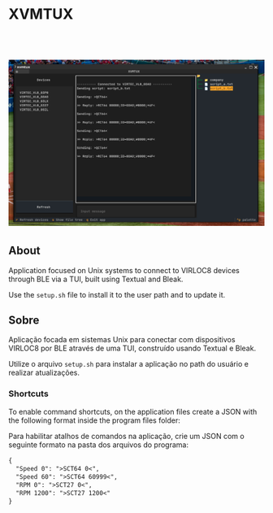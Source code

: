 # XVMTUX

<h1 align="center">
  <br>
  <img src="https://raw.githubusercontent.com/joaopritter/xvmtux/refs/heads/main/assets/xvmtux_screen.png">
  <br>
</h1>

## About

Application focused on Unix systems to connect to VIRLOC8 devices through BLE via a TUI,
built using Textual and Bleak.

Use the `setup.sh` file to install it to the user path and to update it.

## Sobre

Aplicação focada em sistemas Unix para conectar com dispositivos VIRLOC8 por BLE através
de uma TUI, construído usando Textual e Bleak.

Utilize o arquivo `setup.sh` para instalar a aplicação no path do usuário
e realizar atualizações.

### Shortcuts

To enable command shortcuts, on the application files create a JSON with the following format
inside the program files folder:

Para habilitar atalhos de comandos na aplicação, crie um JSON com o seguinte formato na
pasta dos arquivos do programa:
```
{
  "Speed 0": ">SCT64 0<",
  "Speed 60": ">SCT64 60999<",
  "RPM 0": ">SCT27 0<",
  "RPM 1200": ">SCT27 1200<"
}
```
